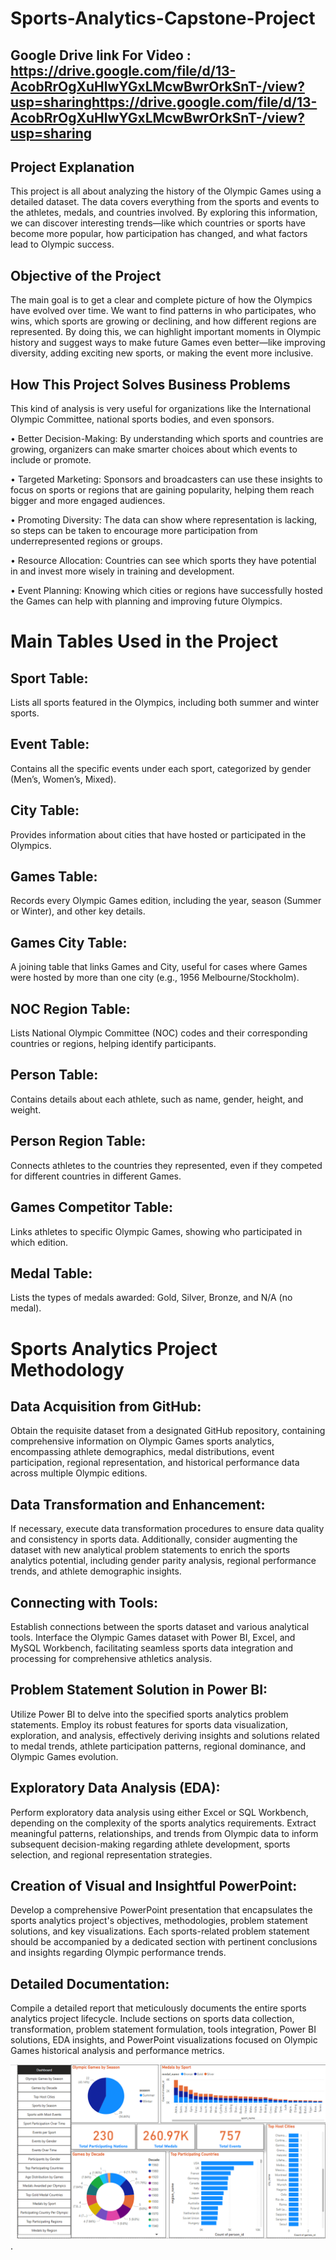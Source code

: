 # Sports-Analytics-Capstone-Project
## Google Drive link For Video : https://drive.google.com/file/d/13-AcobRrOgXuHlwYGxLMcwBwrOrkSnT-/view?usp=sharinghttps://drive.google.com/file/d/13-AcobRrOgXuHlwYGxLMcwBwrOrkSnT-/view?usp=sharing 
## Project Explanation
This project is all about analyzing the history of the Olympic Games using a detailed dataset. The data covers everything from the sports and events to the athletes, medals, and countries involved. By exploring this information, we can discover interesting trends—like which countries or sports have become more popular, how participation has changed, and what factors lead to Olympic success.
## Objective of the Project
The main goal is to get a clear and complete picture of how the Olympics have evolved over time. We want to find patterns in who participates, who wins, which sports are growing or declining, and how different regions are represented. By doing this, we can highlight important moments in Olympic history and suggest ways to make future Games even better—like improving diversity, adding exciting new sports, or making the event more inclusive.
## How This Project Solves Business Problems
This kind of analysis is very useful for organizations like the International Olympic Committee, national sports bodies, and even sponsors. 

•	Better Decision-Making: By understanding which sports and countries are growing, organizers can make smarter choices about which events to include or promote.

•	Targeted Marketing: Sponsors and broadcasters can use these insights to focus on sports or regions that are gaining popularity, helping them reach bigger and more engaged audiences.

•	Promoting Diversity: The data can show where representation is lacking, so steps can be taken to encourage more participation from underrepresented regions or groups.

•	Resource Allocation: Countries can see which sports they have potential in and invest more wisely in training and development.

•	Event Planning: Knowing which cities or regions have successfully hosted the Games can help with planning and improving future Olympics.


# Main Tables Used in the Project
## Sport Table:
Lists all sports featured in the Olympics, including both summer and winter sports.
## Event Table:
Contains all the specific events under each sport, categorized by gender (Men’s, Women’s, Mixed).
## City Table:
Provides information about cities that have hosted or participated in the Olympics.
## Games Table:
Records every Olympic Games edition, including the year, season (Summer or Winter), and other key details.
## Games City Table:
A joining table that links Games and City, useful for cases where Games were hosted by more than one city (e.g., 1956 Melbourne/Stockholm).
## NOC Region Table:
Lists National Olympic Committee (NOC) codes and their corresponding countries or regions, helping identify participants.
## Person Table:
Contains details about each athlete, such as name, gender, height, and weight.
## Person Region Table:
Connects athletes to the countries they represented, even if they competed for different countries in different Games.
## Games Competitor Table:
Links athletes to specific Olympic Games, showing who participated in which edition.
## Medal Table:
Lists the types of medals awarded: Gold, Silver, Bronze, and N/A (no medal).


# Sports Analytics Project Methodology

## Data Acquisition from GitHub:
Obtain the requisite dataset from a designated GitHub repository, containing comprehensive information on Olympic Games sports analytics, encompassing athlete demographics, medal distributions, event participation, regional representation, and historical performance data across multiple Olympic editions.

## Data Transformation and Enhancement:
If necessary, execute data transformation procedures to ensure data quality and consistency in sports data. Additionally, consider augmenting the dataset with new analytical problem statements to enrich the sports analytics potential, including gender parity analysis, regional performance trends, and athlete demographic insights.

## Connecting with Tools:
Establish connections between the sports dataset and various analytical tools. Interface the Olympic Games dataset with Power BI, Excel, and MySQL Workbench, facilitating seamless sports data integration and processing for comprehensive athletics analysis.

## Problem Statement Solution in Power BI:
Utilize Power BI to delve into the specified sports analytics problem statements. Employ its robust features for sports data visualization, exploration, and analysis, effectively deriving insights and solutions related to medal trends, athlete participation patterns, regional dominance, and Olympic Games evolution.

## Exploratory Data Analysis (EDA):
Perform exploratory data analysis using either Excel or SQL Workbench, depending on the complexity of the sports analytics requirements. Extract meaningful patterns, relationships, and trends from Olympic data to inform subsequent decision-making regarding athlete development, sports selection, and regional representation strategies.

## Creation of Visual and Insightful PowerPoint:
Develop a comprehensive PowerPoint presentation that encapsulates the sports analytics project's objectives, methodologies, problem statement solutions, and key visualizations. Each sports-related problem statement should be accompanied by a dedicated section with pertinent conclusions and insights regarding Olympic performance trends.

## Detailed Documentation:
Compile a detailed report that meticulously documents the entire sports analytics project lifecycle. Include sections on sports data collection, transformation, problem statement formulation, tools integration, Power BI solutions, EDA insights, and PowerPoint visualizations focused on Olympic Games historical analysis and performance metrics.





![Image Alt](https://github.com/aman0816/Sports-Analytics-Capstone-Project/blob/da72cb8e334f59fe3e25a4524324c01e2a17e3f4/Dashboard_image_sports.PNG).




